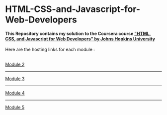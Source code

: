 # HTML-CSS-and-Javascript-for-Web-Developers

**This Repository contains my solution to the Coursera course <a href="https://www.coursera.org/learn/html-css-javascript-for-web-developers" rel="nofollow">"HTML, CSS, and Javascript for Web Developers" by Johns Hopkins University</a>**
<br><br>
Here are the hosting links for each module :<br><br>

<a href="https://rinkesh-kumar.github.io/HTML-CSS-and-Javascript-for-Web-Developers/Module_2/">Module 2</a><hr>
<a href="https://rinkesh-kumar.github.io/HTML-CSS-and-Javascript-for-Web-Developers/Module_3/">Module 3</a><hr>
<a href="https://rinkesh-kumar.github.io/HTML-CSS-and-Javascript-for-Web-Developers/Module_4/">Module 4</a><hr>
<a href="https://rinkesh-kumar.github.io/HTML-CSS-and-Javascript-for-Web-Developers/Module_5/">Module 5</a>

